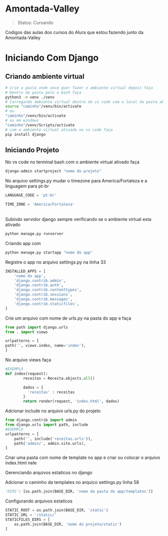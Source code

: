 # Amontada-Valley
> Status: Cursando 

 Codigos das aulas dos cursos do Alura que estou fazendo junto da Amontada-Valley


# Iniciando Com Django

## Criando ambiente virtual


```bash
# Crie a pasta onde voce quer fazer o ambiente virtual depois faça
# Dentro da pasta pelo o bash faça
python3 -m venv ./venv
# Carregando ambiente virtual dentro do vs code com o local da pasta aberto no vs code
source "caminho"/venv/bin/activate
# ou
"caminho"/venv/bin/activate
# ou em windows 
"caminho"/venv/Scripts/activate
# com o ambiente virtual ativado no vs code faça
pip install django
```

## Iniciando Projeto
No vs code no terminal bash com o ambiente virtual ativado faça
```bash
django-admin startproject "nome do projeto"
```

<p>No arquivo settings.py mudar o timezone para America/Fortaleza e a linguagem para pt-br<br></p>

```python
LANGUAGE_CODE = 'pt-br'

TIME_ZONE = 'America/Fortaleza'
```

<p><br>Subindo servidor django sempre verificando se o ambiente virtual esta ativado</p>

```bash
python manage.py runserver
```

Criando app com 
```bash
python manage.py startapp "nome do app"
```
<p>Registre o app no arquivo settings.py na linha 33</p>

```python
INSTALLED_APPS = [
    'nome do app',
    'django.contrib.admin',
    'django.contrib.auth',
    'django.contrib.contenttypes',
    'django.contrib.sessions',
    'django.contrib.messages',
    'django.contrib.staticfiles',
]
```

<p>Crie um arquivo com nome de urls.py na pasta do app e faça</p>

```python
from path import django.urls
from . import views

urlpatterns = [
path('', views.index, name='index'),
]
```

<p>No arquivo views faça</p>

```python
#EXEMPLO
def index(request):
     	receitas = Receita.objects.all()

     	dados = {
          'receitas' : receitas
     	}
     	return render(request, 'index.html', dados)
```

<p>Adcionar include no arquivo urls.py do projeto </p>

```python
from django.contrib import admin
from django.urls import path, include
#EXEMPLO
urlpatterns = [
    path('', include('receitas.urls')),
    path('admin/', admin.site.urls),
]
```

<p>Criar uma pasta com nome de template no app e criar ou colocar o arquivo index.html nele</p>
<p>Gerenciando arquivos estaticos no django</p>
<p>Adcionar o caminho da templates no arquico settings.py linha 58</p>

```python
'DIRS': [os.path.join(BASE_DIR, 'nome da pasta do app/templates')]
```

<p>Configurando arquivos estaticos</p>

```python
STATIC_ROOT = os.path.join(BASE_DIR, 'static')
STATIC_URL = '/static/'
STATICFILES_DIRS = [
    os.path.join(BASE_DIR, 'nome do projeto/static')
]
```
